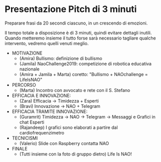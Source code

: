 # Presentazione Pitch di 3 minuti

Preparare frasi da 20 secondi ciascuno, in un crescendo di emozioni.

Il tempo totale a disposizione è di 3 minuti, quindi evitare dettagli inutili.
Quando metteremo insieme il tutto forse sarà necessario tagliare qualche intervento,
vedremo quelli venuti meglio.

* MOTIVAZIONE
    - (Amira) Bullismo: definizione di bullismo
    - (Jamila) NaoChallenge2019: competizione di robotica educativa nazionale
    - (Amira + Jamila + Marta) coretto: "Bullismo + NAOchallenge = LifeIsNAO"
* PERCORSO
    - (Marta) Incontro con avvocato e rete con il S. Stefano
* EFFICACIA E INNOVAZIONE:
    - (Zara) Efficacia -> Timidezza + Esperti
    - (Bravi) Innovazione -> NAO + Telegram
* EFFICACIA TRAMITE INNOVAZIONE:
    - (Guramrit) Timidezza -> NAO -> Telegram -> Messaggi e Grafici in chat Esperti
    - (Rajandeep) I grafici sono elaborati a partire dal cardiofrequenzimetro
* TECNICISMI
    - (Valerio) Slide con Raspberry contatta NAO
* FINALE
    - (Tutti insieme con la foto di gruppo dietro) Life Is NAO!
